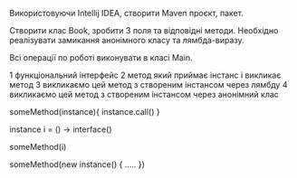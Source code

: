 Використовуючи Intellij IDEA, створити Maven проєкт, пакет.

Створити клас Book, зробити 3 поля та відповідні методи. Необхідно реалізувати замикання анонімного класу та лямбда-виразу.

Всі операції по роботі виконувати в класі Main.



1 функціональний інтерфейс
2 метод який приймає інстанс і викликає метод
3 викликаємо цей метод з створеним інстансом через лямбду
4 викликаємо цей метод з створеним інстансом через анонімний клас

someMethod(instance){
instance.call()
}

instance i =  () -> interface()

someMethod(i)

someMethod(new instance() {
.....
})